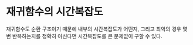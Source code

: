 # 재귀함수의 시간복잡도

재귀함수도 순환 구조이기 때문에 내부의 시간복잡도가 어떤지, 그리고 최악의 경우 몇 번 반복하는지를 정확히 아신다면 시간복잡도를 큰 문제없이 구할 수 있다.